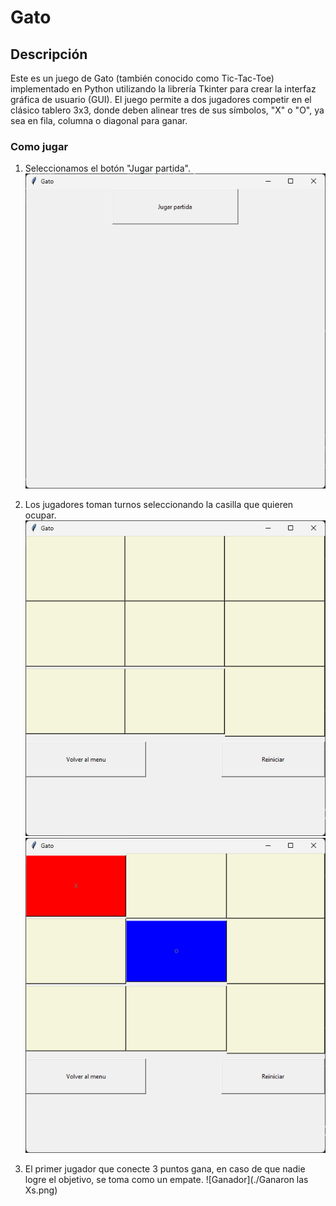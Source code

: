 # Gato
## Descripción
Este es un juego de Gato (también conocido como Tic-Tac-Toe) implementado en Python utilizando la librería Tkinter para crear 
la interfaz gráfica de usuario (GUI). El juego permite a dos jugadores competir en el clásico tablero 3x3, donde deben alinear 
tres de sus símbolos, "X" o "O", ya sea en fila, columna o diagonal para ganar.

### Como jugar
1. Seleccionamos el botón "Jugar partida".
   ![Iniciar partida](./Inicio_partida.png)
2. Los jugadores toman turnos seleccionando la casilla que quieren ocupar.
    ![Inicio](./StartGame.png)
    ![Jugando1](./twoMoves.png)
    
4. El primer jugador que conecte 3 puntos gana, en caso de que nadie logre el objetivo, se toma como un empate.
    ![Ganador](./Ganaron las Xs.png)
